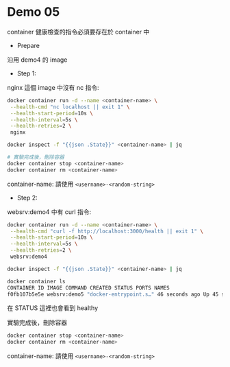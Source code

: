 # Demo 05

container 健康檢查的指令必須要存在於 container 中

- Prepare

沿用 demo4 的 image

- Step 1:

nginx 這個 image 中沒有 nc 指令:

```bash
docker container run -d --name <container-name> \
 --health-cmd "nc localhost || exit 1" \
 --health-start-period=10s \
 --health-interval=5s \
 --health-retries=2 \
 nginx

docker inspect -f "{{json .State}}" <container-name> | jq

# 實驗完成後，刪除容器
docker container stop <container-name>
docker container rm <container-name>
```

container-name: 請使用 `<username>-<random-string>`

- Step 2:

websrv:demo4 中有 curl 指令:

```bash
docker container run -d --name <container-name> \
 --health-cmd "curl -f http://localhost:3000/health || exit 1" \
 --health-start-period=10s \
 --health-interval=5s \
 --health-retries=2 \
 websrv:demo4

docker inspect -f "{{json .State}}" <container-name> | jq

docker container ls
CONTAINER ID IMAGE COMMAND CREATED STATUS PORTS NAMES
f0fb107b5e5e websrv:demo5 "docker-entrypoint.s…" 46 seconds ago Up 45 seconds (healthy) 3000/tcp <container-name>
```

在 STATUS 這裡也會看到 healthy

實驗完成後，刪除容器

```bash
docker container stop <container-name>
docker container rm <container-name>
```

container-name: 請使用 `<username>-<random-string>`

